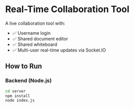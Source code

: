 # Real-Time Collaboration Tool

A live collaboration tool with:
- ✅ Username login
- ✅ Shared document editor
- ✅ Shared whiteboard
- ✅ Multi-user real-time updates via Socket.IO

## How to Run

### Backend (Node.js)
```bash
cd server
npm install
node index.js
